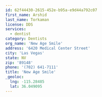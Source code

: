 ```yaml
---
id: 62f44430-2615-452e-b95a-e9d44a792c07
first_name: Arshid
last_name: Torkaman
license: DDS
services:
  - dentist
category: Dentists
org_name: 'New Age Smile'
address: '6420 Medical Center Street'
city: 'Las Vegas'
state: NV
zip: '89148'
phone: '(702) 641-7111'
title: 'New Age Smile'
_geoloc:
  lng: -115.28485
  lat: 36.049095
---
```

